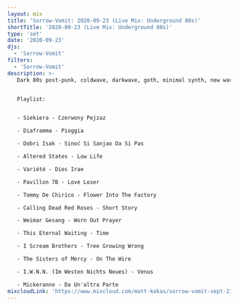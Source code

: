 ```yaml
---
layout: mix
title: 'Sorrow-Vomit: 2020-09-23 (Live Mix: Underground 80s)'
shortTitle: '2020-09-23 (Live Mix: Underground 80s)'
type: 'set'
date: '2020-09-23'
djs:
  - 'Sorrow-Vomit'
filters:
  - 'Sorrow-Vomit'  
description: >-
   Dark 80s post-punk, coldwave, darkwave, goth, minimal synth, new wave... tracks, recorded at home.


   Playlist:


   - Siekiera - Czerwony Pejzaz

   - Diaframma - Pioggia

   - Dobri Isak - Sinoć Si Sanjao Da Si Pas

   - Altered States - Low Life

   - Variété - Dies Irae

   - Pavillon 7B - Love Loser

   - Tommy De Chirico - Flower Into The Factory

   - Calling Dead Red Roses - Short Story

   - Weimar Gesang - Worn Out Prayer

   - This Eternal Waiting - Time

   - I Scream Brothers - Tree Growing Wrong

   - The Sisters of Mercy - On The Wire

   - I.W.N.N. (Im Westen Nichts Neues) - Venus

   - Mickeranno - Da Un'altra Parte
mixcloudLink: 'https://www.mixcloud.com/matt-kokas/sorrow-vomit-sept-23-2020-underground-80s'
---
```

